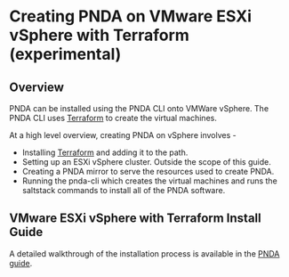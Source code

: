 # Creating PNDA on VMware ESXi vSphere with Terraform (experimental)

## Overview
PNDA can be installed using the PNDA CLI onto VMWare vSphere. The PNDA CLI uses [Terraform](https://www.terraform.io) to create the virtual machines.

At a high level overview, creating PNDA on vSphere involves -

 - Installing [Terraform](https://www.terraform.io) and adding it to the path.
 - Setting up an ESXi vSphere cluster. Outside the scope of this guide.
 - Creating a PNDA mirror to serve the resources used to create PNDA.
 - Running the pnda-cli which creates the virtual machines and runs the saltstack commands to install all of the PNDA software.

## VMware ESXi vSphere with Terraform Install Guide

A detailed walkthrough of the installation process is available in the [PNDA guide](https://github.com/pndaproject/pnda-guide/blob/develop/provisioning/vmware/CREATE.md).

